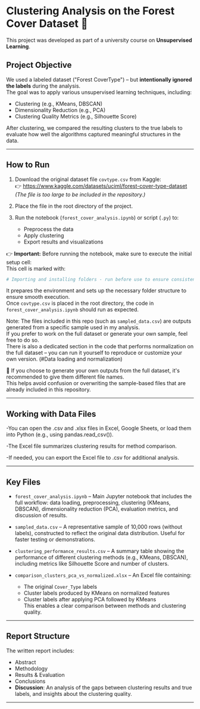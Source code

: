 # Clustering Analysis on the Forest Cover Dataset 🌲

This project was developed as part of a university course on **Unsupervised Learning**.

## Project Objective
We used a labeled dataset ("Forest CoverType") – but **intentionally ignored the labels** during the analysis.  
The goal was to apply various unsupervised learning techniques, including:
- Clustering (e.g., KMeans, DBSCAN)
- Dimensionality Reduction (e.g., PCA)
- Clustering Quality Metrics (e.g., Silhouette Score)

After clustering, we compared the resulting clusters to the true labels to evaluate how well the algorithms captured meaningful structures in the data.

---

## How to Run
1. Download the original dataset file `covtype.csv` from Kaggle:  
   👉 https://www.kaggle.com/datasets/uciml/forest-cover-type-dataset  
   *(The file is too large to be included in the repository.)*

2. Place the file in the root directory of the project.

3. Run the notebook (`forest_cover_analysis.ipynb`) or script (`.py`) to:
   - Preprocess the data  
   - Apply clustering  
   - Export results and visualizations

👉 **Important:** Before running the notebook, make sure to execute the initial setup cell:  
This cell is marked with:
```python
# Importing and installing folders - run before use to ensure consistent code.
```
It prepares the environment and sets up the necessary folder structure to ensure smooth execution.  
Once `covtype.csv` is placed in the root directory, the code in `forest_cover_analysis.ipynb` should run as expected.

Note: The files included in this repo (such as `sampled_data.csv`) are outputs generated from a specific sample used in my analysis.  
If you prefer to work on the full dataset or generate your own sample, feel free to do so.  
There is also a dedicated section in the code that performs normalization on the full dataset – you can run it yourself to reproduce or customize your own version. (#Data loading and normalization)

📌 If you choose to generate your own outputs from the full dataset, it's recommended to give them different file names.  
This helps avoid confusion or overwriting the sample-based files that are already included in this repository.

---
## Working with Data Files
-You can open the .csv and .xlsx files in Excel, Google Sheets, or load them into Python (e.g., using pandas.read_csv()).

-The Excel file summarizes clustering results for method comparison.

-If needed, you can export the Excel file to .csv for additional analysis.



---
##  Key Files

- `forest_cover_analysis.ipynb` – Main Jupyter notebook that includes the full workflow:
  data loading, preprocessing, clustering (KMeans, DBSCAN), dimensionality reduction (PCA), evaluation metrics, and discussion of results.

- `sampled_data.csv` – A representative sample of 10,000 rows (without labels), constructed to reflect the original data distribution. Useful for faster testing or demonstrations.

- `clustering_performance_results.csv` – A summary table showing the performance of different clustering methods (e.g., KMeans, DBSCAN), including metrics like Silhouette Score and number of clusters.

- `comparison_clusters_pca_vs_normalized.xlsx` – An Excel file containing:
  - The original `Cover_Type` labels
  - Cluster labels produced by KMeans on normalized features
  - Cluster labels after applying PCA followed by KMeans  
  This enables a clear comparison between methods and clustering quality.

---

## Report Structure
The written report includes:
- Abstract
- Methodology
- Results & Evaluation
- Conclusions
- **Discussion**: An analysis of the gaps between clustering results and true labels, and insights about the clustering quality.

---

